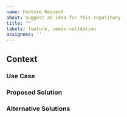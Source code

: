```yaml
---
name: Feature Request
about: Suggest an idea for this repository
title: ""
labels: feature, needs-validation
assignees: ''
---
```


## Context

### Use Case

### Proposed Solution

### Alternative Solutions

